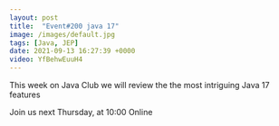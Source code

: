 ```yaml
---
layout: post
title:  "Event#200 java 17"
image: /images/default.jpg
tags: [Java, JEP]
date: 2021-09-13 16:27:39 +0000
video: YfBehwEuuH4
---
```


This week on Java Club we will review the the most intriguing Java 17 features

Join us next Thursday, at 10:00 Online
